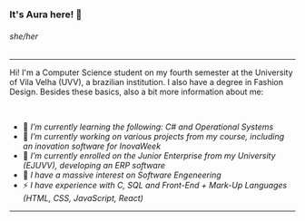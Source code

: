 
### It's Aura here! 👋

###### she/her

****

<p>Hi! I'm a Computer Science student on my fourth semester at the University of Vila Velha (UVV), a brazilian institution. I also have a degree in Fashion Design. Besides these basics, also a bit more information about me:</p></br>

- 🌱 *I’m currently learning the following: C# and Operational Systems*
- 💬 *I’m currently working on various projects from my course, including an inovation software for InovaWeek*
- 🔭 *I’m currently enrolled on the Junior Enterprise from my University (EJUVV), developing an ERP software* 
- 🤔 *I have a massive interest on Software Engeneering*
- ⚡ *I have experience with C, SQL and Front-End + Mark-Up Languages (HTML, CSS, JavaScript, React)*

****

<!--
**aurahtml/aurahtml** is a ✨ _special_ ✨ repository because its `README.md` (this file) appears on your GitHub profile.

Here are some ideas to get you started:

- 🔭 I’m currently working on ...
- 🌱 I’m currently learning ...
- 👯 I’m looking to collaborate on ...
- 🤔 I’m looking for help with ...
- 💬 Ask me about ...
- 📫 How to reach me: ...
- 😄 Pronouns: ...
- ⚡ Fun fact: ...
-->

